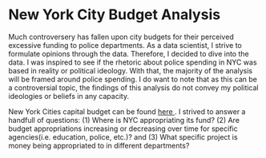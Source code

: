 # New York City Budget Analysis

Much controversery has fallen upon city budgets for their perceived excessive funding to police departments. As a data scientist, I strive to formulate opinions through the  data. Therefore, I decided to dive into the data. I was inspired to see if the rhetoric about police spending in NYC was based in reality or political ideology. With that, the majority of the analysis will be framed around police spending.  I do want to note that as this can be a controversial topic, the findings of this analysis do not convey my political ideologies or beliefs in any capacity. 

New York Cities capital budget can be found <a href="https://data.cityofnewyork.us/City-Government/Capital-Budget/46m8-77gv"> here </a>. I strived to answer a handfull of questions: (1) Where is NYC appropriating its fund? (2) Are budget appropriations increasing or decreasing over time for specific agencies(i.e. education, police, etc.)? and (3) What specific project is money being appropriated to in different departments?